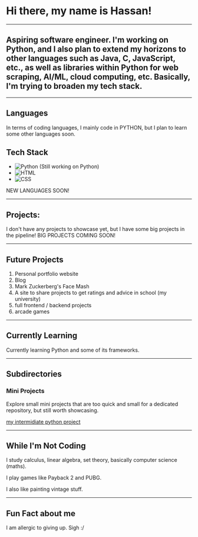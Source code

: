 # Hi there, my name is Hassan!

---

## Aspiring software engineer. I'm working on Python, and I also plan to extend my horizons to other languages such as Java, C, JavaScript, etc., as well as libraries within Python for web scraping, AI/ML, cloud computing, etc. Basically, I'm trying to broaden my tech stack.


---

## Languages

In terms of coding languages, I mainly code in PYTHON, but I plan to learn some other languages soon.

## Tech Stack

- ![Python](https://img.shields.io/badge/-Python-3776AB?style=flat-square&logo=Python&logoColor=white) (Still working on Python)
- ![HTML](https://img.shields.io/badge/-HTML-E34F26?style=flat-square&logo=HTML5&logoColor=white)
- ![CSS](https://img.shields.io/badge/-CSS-1572B6?style=flat-square&logo=CSS3&logoColor=white)

NEW LANGUAGES SOON!

---

## Projects:

I don't have any projects to showcase yet, but I have some big projects in the pipeline!
BIG PROJECTS COMING SOON!

---

## Future Projects

1. Personal portfolio website
2. Blog
3. Mark Zuckerberg's Face Mash
4. A site to share projects to get ratings and advice in school (my university)
5. full frontend / backend projects
6. arcade games

---

## Currently Learning

Currently learning Python and some of its frameworks.

---

## Subdirectories

### Mini Projects
Explore small mini projects that are too quick and small for a dedicated repository, but still worth showcasing.

[my intermidiate python project](https://github.com/HassanAmirii/my-intermidate-pyproject)


---

## While I'm Not Coding

I study calculus, linear algebra, set theory, basically computer science (maths).

I play games like Payback 2 and PUBG.

I also like painting vintage stuff.

---

## Fun Fact about me

I am allergic to giving up. Sigh :/


<!---
HassanAmirii/HassanAmirii is a ✨ special ✨ repository because its `README.md` (this file) appears on your GitHub profile.
You can click the Preview link to take a look at your changes.
--->
